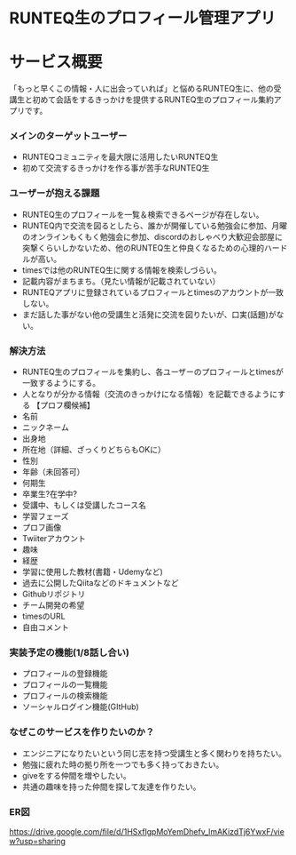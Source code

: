 # RUNTEQ生のプロフィール管理アプリ

# **サービス概要**

「もっと早くこの情報・人に出会っていれば」と悩めるRUNTEQ生に、他の受講生と初めて会話をするきっかけを提供するRUNTEQ生のプロフィール集約アプリです。

### **メインのターゲットユーザー**

- RUNTEQコミュニティを最大限に活用したいRUNTEQ生
- 初めて交流するきっかけを作る事が苦手なRUNTEQ生

### **ユーザーが抱える課題**

- RUNTEQ生のプロフィールを一覧＆検索できるページが存在しない。
- RUNTEQ内で交流を図るとしたら、誰かが開催している勉強会に参加、月曜のオンラインもくもく勉強会に参加、discordのおしゃべり大歓迎会部屋に突撃くらいしかないため、他のRUNTEQ生と仲良くなるための心理的ハードルが高い。
- timesでは他のRUNTEQ生に関する情報を検索しづらい。
- 記載内容がまちまち。（見たい情報が記載されていない）
- RUNTEQアプリに登録されているプロフィールとtimesのアカウントが一致しない。
- まだ話した事がない他の受講生と活発に交流を図りたいが、口実(話題)がない。



### **解決方法**

- RUNTEQ生のプロフィールを集約し、各ユーザーのプロフィールとtimesが一致するようにする。
- 人となりが分かる情報（交流のきっかけになる情報）を記載できるようにする
【プロフ欄候補】
- 名前
- ニックネーム
- 出身地
- 所在地（詳細、ざっくりどちらもOKに）
- 性別
- 年齢（未回答可）
- 何期生
- 卒業生?在学中?
- 受講中、もしくは受講したコース名
- 学習フェーズ
- プロフ画像
- Twiiterアカウント
- 趣味
- 経歴
- 学習に使用した教材(書籍・Udemyなど)
- 過去に公開したQiitaなどのドキュメントなど
- Githubリポジトリ
- チーム開発の希望
- timesのURL
- 自由コメント

### **実装予定の機能(1/8話し合い)**

- プロフィールの登録機能
- プロフィールの一覧機能
- プロフィールの検索機能
- ソーシャルログイン機能(GItHub)

### **なぜこのサービスを作りたいのか？**

- エンジニアになりたいという同じ志を持つ受講生と多く関わりを持ちたい。
- 勉強に疲れた時の拠り所を一つでも多く持っておきたい。
- giveをする仲間を増やしたい。
- 共通の趣味を持った仲間を探して友達を作りたい。

### ER図

https://drive.google.com/file/d/1HSxflgpMoYemDhefv_lmAKizdTj6YwxF/view?usp=sharing